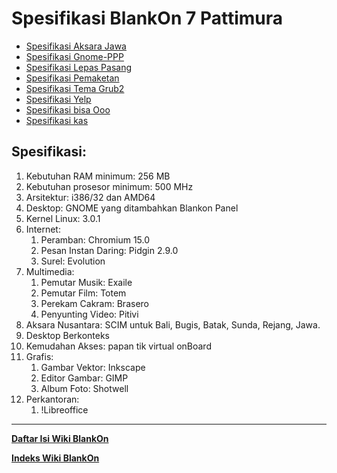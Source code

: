 # Spesifikasi BlankOn 7 Pattimura

  + [Spesifikasi Aksara Jawa](http://dev.blankonlinux.or.id/wiki/7/Spesifikasi/AksaraJawa)
  + [Spesifikasi Gnome-PPP](http://dev.blankonlinux.or.id/wiki/7/Spesifikasi/Gnome-PPP)
  + [Spesifikasi Lepas Pasang](http://dev.blankonlinux.or.id/wiki/7/Spesifikasi/LepasPasang)
  + [Spesifikasi Pemaketan](http://dev.blankonlinux.or.id/wiki/7/Spesifikasi/Pemaketan)
  + [Spesifikasi Tema Grub2](http://dev.blankonlinux.or.id/wiki/7/Spesifikasi/TemaGrub2)
  + [Spesifikasi Yelp](http://dev.blankonlinux.or.id/wiki/7/Spesifikasi/Yelp)
  + [Spesifikasi bisa Ooo](http://dev.blankonlinux.or.id/wiki/7/Spesifikasi/bisaooo)
  + [Spesifikasi kas](http://dev.blankonlinux.or.id/wiki/7/Spesifikasi/kas)

## Spesifikasi:
   1. Kebutuhan RAM minimum: 256 MB
   2. Kebutuhan prosesor minimum: 500 MHz
   3. Arsitektur: i386/32 dan AMD64
   4. Desktop: GNOME yang ditambahkan Blankon Panel
   5. Kernel Linux: 3.0.1
   6. Internet:
         1. Peramban: Chromium 15.0
         2. Pesan Instan Daring: Pidgin 2.9.0
         3. Surel: Evolution
   7. Multimedia:
         1. Pemutar Musik: Exaile
         2. Pemutar Film: Totem
         3. Perekam Cakram: Brasero
         4. Penyunting Video: Pitivi
   8. Aksara Nusantara: SCIM untuk Bali, Bugis, Batak, Sunda, Rejang, Jawa.
   9. Desktop Berkonteks
  10. Kemudahan Akses: papan tik virtual onBoard
  11. Grafis:
         1. Gambar Vektor: Inkscape
         2. Editor Gambar: GIMP
         3. Album Foto: Shotwell
  12. Perkantoran:
         1. !Libreoffice




---
[**Daftar Isi Wiki BlankOn**](/wiki/DaftarIsi/index.html)
 
[**Indeks Wiki BlankOn**](/wiki/Indeks.html)



